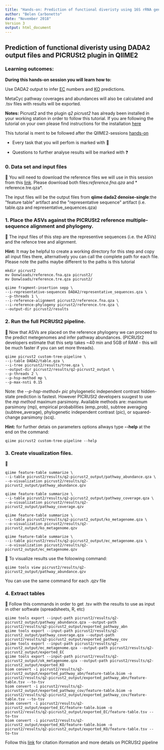 ```yaml
---
title: "Hands-on: Prediction of functional diveristy using 16S rRNA gene data with PICRUSt2 (*q2 picrust2*)"
author: "Belen Carbonetto"
date: "November 2018"
Version 3
output: html_document
---
```


## Prediction of functional diveristy using DADA2 output files and PICRUSt2 plugin in QIIME2

### Learning outcomes:

**During this hands-on session you will learn how to:**

Use DADA2 output to infer [EC](https://bitesizebio.com/10683/understand-ec-numbers-in-5-minutes-part-i-how-ec-numbers-work/) numbers and [KO](https://www.genome.jp/kegg/ko.html) predictions. 

MetaCyc pathway coverages and abundances will also be calculated and .tsv files with results will be exported.

**Notes:** Picrust2 and the plugin *q2 picrust2* has already been installed in your working station in order to follow this tutorial.
If you are following the tutorial on your own please find instructions for the installation [here](https://library.qiime2.org/plugins/q2-picrust2/13/)

This tutorial is ment to be followed after the QIIME2-sessions [hands-on](https://github.com/mbcarbonetto/qiime2-session/blob/master/Hands-on-V3.md)

- Every task that you will perfom is marked with &#x1F536;

- Questions to further analyse results will be marked with :question:

### 0. Data set and input files

&#x1F536; You will need to download the reference files we will use in this session from this [link](https://github.com/mbcarbonetto/qiime2-session/tree/master/picrust). Please download both files:*reference.fna.qza* and * 	reference.tre.qza*.

The input files will be the output files from **qiime dada2 denoise-single**:the "feature table" artifact and the "representative sequence" artifact (i.e. table.qza and representative_sequences.qza)

### 1. Place the ASVs against the PICRUSt2 reference multiple-sequence alignment and phylogeny.

&#x1F536; The input files of this step are the representive sequences (i.e. the ASVs) and the refence tree and alignment.

**Hint:** It may be helpful to create a working directory for this step and copy all input files there, alternatively you can call the complete path for each file. Please note the paths maybe different to the paths is this tutorial

    mkdir picrust2
    mv Donwloads/reference.fna.qza picrust2/
    mv Donwloads/reference.tre.qza picrust2/
    
    qiime fragment-insertion sepp \
    --i-representative-sequences DADA2/representative_sequences.qza \
    --p-threads 1 \
    --i-reference-alignment picrust2/reference.fna.qza \
    --i-reference-phylogeny picrust2/reference.tre.qza \
    --output-dir picrust2/results
 
### 2. Run the full PICRUSt2 pipeline.

&#x1F536; Now that ASVs are placed on the reference phylogeny we can proceed to the predict metegenomes and infer pathway abundances. (PICRUSt2 developers estimate that this setp takes ~40 min and 5GB of RAM - this will be much faster if you can set more threads).

    qiime picrust2 custom-tree-pipeline \
    --i-table DADA2/table.qza \
    --i-tree picrust2/results/tree.qza \
    --output-dir picrust2/results/q2-picrust2_output \
    --p-threads 2 \
    --p-hsp-method mp \
    --p-max-nsti 0.15
 
Note: the *--p-hsp-method= pic* phylogenetic independent contrast hidden-state prediction is fastest. However PICRUSt2 developers suugest to use the *mp method* maximum parsimony. 
Available methods are: maximum parsimony (mp), empirical probabilities (emp_prob), subtree averaging (subtree_average), phylogenetic independent contrast (pic), or squared-change parsimony (scq).

**Hint:** for further detais on parameters options allways type **--help** at the end on the command:

    qiime picrust2 custom-tree-pipeline --help
   
 
### 3. Create visualization files.
&#x1F536;

    qiime feature-table summarize \
    --i-table picrust2/results/q2-picrust2_output/pathway_abundance.qza \
    --o-visualization picrust2/results/q2-picrust2_output/pathway_abundance.qzv
    
    qiime feature-table summarize \
    --i-table picrust2/results/q2-picrust2_output/pathway_coverage.qza \
    --o-visualization picrust2/results/q2-picrust2_output/pathway_coverage.qzv

    qiime feature-table summarize \
    --i-table picrust2/results/q2-picrust2_output/ko_metagenome.qza \
    --o-visualization picrust2/results/q2-picrust2_output/ko_metagenome.qzv

    qiime feature-table summarize \
    --i-table picrust2/results/q2-picrust2_output/ec_metagenome.qza \
    --o-visualization picrust2/results/q2-picrust2_output/ec_metagenome.qzv
    
 &#x1F536; To visualize results use the foloowing command:
 
    qiime tools view picrust2/results/q2-picrust2_output/pathway_abundance.qzv
 
You can use the same command for each .qzv file
 
### 4. Extract tables

&#x1F536; Follow this commands in order to get .tsv with the results to use as input in other softwate (spreadsheets, R, etc)
    
    qiime tools export --input-path picrust2/results/q2-picrust2_output/pathway_abundance.qza --output-path picrust2/results/q2-picrust2_output/exported_pathway_abn
    qiime tools export --input-path picrust2/results/q2-picrust2_output/pathway_coverage.qza --output-path picrust2/results/q2-picrust2_output/exported_pathway_cov
    qiime tools export --input-path picrust2/results/q2-picrust2_output/ec_metagenome.qza --output-path picrust2/results/q2-picrust2_output/exported_EC
    qiime tools export --input-path picrust2/results/q2-picrust2_output/ok_metagenome.qza --output-path picrust2/results/q2-picrust2_output/exported_KO
    biom convert -i picrust2/results/q2-picrust2_output/exported_pathway_abn/feature-table.biom -o  picrust2/results/q2-picrust2_output/exported_pathway_abn/feature-table.tsv --to-tsv
    biom convert -i picrust2/results/q2-picrust2_output/exported_pathway_cov/feature-table.biom -o  picrust2/results/q2-picrust2_output/exported_pathway_cov/feature-table.tsv --to-tsv
    biom convert -i picrust2/results/q2-picrust2_output/exported_EC/feature-table.biom -o  picrust2/results/q2-picrust2_output/exported_EC/feature-table.tsv --to-tsv
    biom convert -i picrust2/results/q2-picrust2_output/exported_KO/feature-table.biom -o  picrust2/results/q2-picrust2_output/exported_KO/feature-table.tsv --to-tsv
    
Follow this [link](https://github.com/picrust/picrust2/wiki) for citation iformation and more details on PICRUSt2 pipeline



